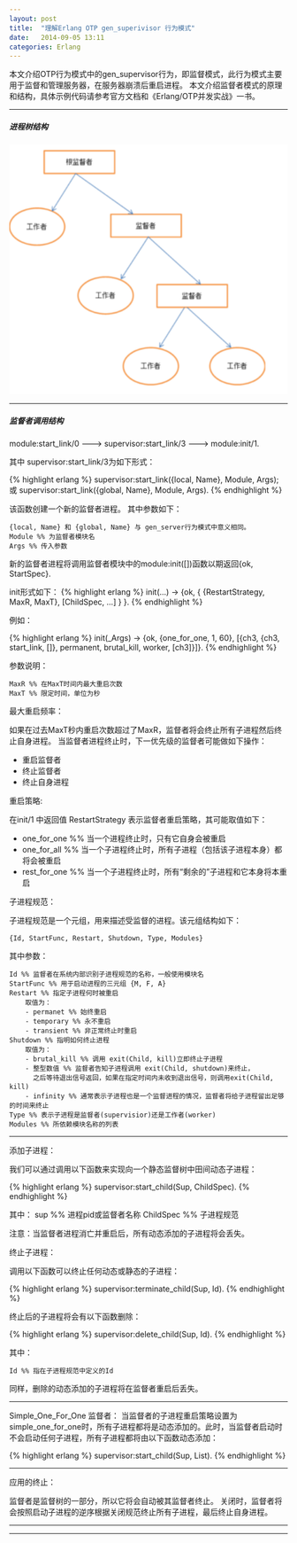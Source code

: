 ```yaml
---
layout: post
title:  "理解Erlang OTP gen_superivisor 行为模式"
date:   2014-09-05 13:11
categories: Erlang
---
```


本文介绍OTP行为模式中的gen_supervisor行为，即监督模式，此行为模式主要用于监督和管理服务器，在服务器崩溃后重启进程。 本文介绍监督者模式的原理和结构，具体示例代码请参考官方文档和《Erlang/OTP并发实战》一书。

_ _ _



##### 进程树结构 #####

<img src="/images/gen_supervisor.png" class="left" width="700" />

- - -


##### 监督者调用结构 #####

module:start_link/0  --->  supervisor:start_link/3  --->  module:init/1.

其中 supervisor:start_link/3为如下形式：

{% highlight erlang %}
supervisor:start_link({local, Name}, Module, Args);
或
supervisor:start_link({global, Name}, Module, Args).
{% endhighlight %}

该函数创建一个新的监督者进程。
其中参数如下：

	{local, Name} 和 {global, Name} 与 gen_server行为模式中意义相同。
	Module %% 为监督者模块名
	Args %% 传入参数

新的监督者进程将调用监督者模块中的module:init([])函数以期返回{ok, StartSpec}. 

init形式如下：
{% highlight erlang %}
init(...) ->
	{ok, { {RestartStrategy, MaxR, MaxT}, [ChildSpec, ...] } }.
{% endhighlight %}

例如：

{% highlight erlang %}
init(_Args) ->
	{ok, {one_for_one, 1, 60}, [{ch3, {ch3, start_link, []},
	permanent, brutal_kill, worker, [ch3]}]}.
{% endhighlight %}

参数说明：

	MaxR %% 在MaxT时间内最大重启次数
	MaxT %% 限定时间，单位为秒

最大重启频率：

如果在过去MaxT秒内重启次数超过了MaxR，监督者将会终止所有子进程然后终止自身进程。
当监督者进程终止时，下一优先级的监督者可能做如下操作：
- 重启监督者
- 终止监督者
- 终止自身进程

重启策略:

在init/1 中返回值 RestartStrategy 表示监督者重启策略，其可能取值如下：
- one_for_one %% 当一个进程终止时，只有它自身会被重启
- one_for_all %% 当一个子进程终止时，所有子进程（包括该子进程本身）都将会被重启
- rest_for_one %% 当一个子进程终止时，所有“剩余的”子进程和它本身将本重启

子进程规范：

子进程规范是一个元组，用来描述受监督的进程。该元组结构如下：

	{Id, StartFunc, Restart, Shutdown, Type, Modules}

其中参数：

	Id %% 监督者在系统内部识别子进程规范的名称，一般使用模块名
	StartFunc %% 用于启动进程的三元组 {M, F, A}
	Restart %% 指定子进程何时被重启
		取值为：
		- permanet %% 始终重启
		- temporary %% 永不重启
		- transient %% 非正常终止时重启
	Shutdown %% 指明如何终止进程
		取值为：
		- brutal_kill %% 调用 exit(Child, kill)立即终止子进程
		- 整型数值 %% 监督者告知子进程调用 exit(Child, shutdown)来终止，
		  之后等待退出信号返回，如果在指定时间内未收到退出信号，则调用exit(Child, kill)
		- infinity %% 通常表示子进程也是一个监督进程的情况，监督者将给子进程留出足够的时间来终止
	Type %% 表示子进程是监督者(supervisior)还是工作者(worker)
	Modules %% 所依赖模块名称的列表

- - -

添加子进程：

我们可以通过调用以下函数来实现向一个静态监督树中田间动态子进程：

{% highlight erlang %}
supervisor:start_child(Sup, ChildSpec).
{% endhighlight %}

其中：
	sup %% 进程pid或监督者名称
	ChildSpec %% 子进程规范

注意：当监督者进程消亡并重启后，所有动态添加的子进程将会丢失。


终止子进程：

调用以下函数可以终止任何动态或静态的子进程：

{% highlight erlang %}
supervisor:terminate_child(Sup, Id).
{% endhighlight %}

终止后的子进程将会有以下函数删除：

{% highlight erlang %}
supervisor:delete_child(Sup, Id).
{% endhighlight %}

其中：

	Id %% 指在子进程规范中定义的Id

同样，删除的动态添加的子进程将在监督者重启后丢失。


- - -

Simple_One_For_One 监督者：
当监督者的子进程重启策略设置为 simple_one_for_one时，所有子进程都将是动态添加的。此时，当监督者启动时不会启动任何子进程，所有子进程都将由以下函数动态添加：

{% highlight erlang %}
supervisor:start_child(Sup, List).
{% endhighlight %}


- - -

应用的终止：

监督者是监督树的一部分，所以它将会自动被其监督者终止。 关闭时，监督者将会按照启动子进程的逆序根据关闭规范终止所有子进程，最后终止自身进程。

- - -


- - -


